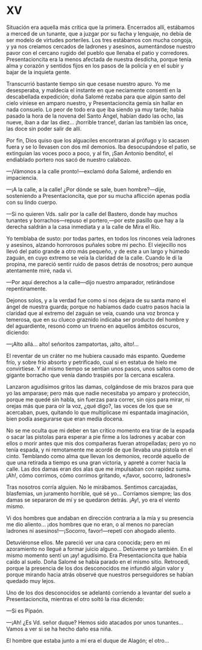 # XV

Situación era aquella más crítica que la primera. Encerrados allí, estábamos
a merced de un tunante, que a juzgar por su facha y lenguaje, no debía de ser
modelo de virtudes porteriles. Los tres estábamos con mucha congoja, y ya nos
creíamos cercados de ladrones y asesinos, aumentándose nuestro pavor con el
cercano rugido del pueblo que llenaba el patio y corredores. Presentacioncita
era la menos afectada de nuestra desdicha, porque tenía alma y corazón
y sentidos fijos en los pasos de la policía y en el subir y bajar de la
inquieta gente.

Transcurrió bastante tiempo sin que cesase nuestro apuro. Yo me desesperaba,
y maldecía el instante en que neciamente consentí en la descabellada
expedición; doña Salomé rezaba para que algún santo del cielo viniese en amparo
nuestro, y Presentacioncita gemía sin hallar en nada consuelo. Lo peor de todo
era que iba siendo ya muy tarde; había pasado la hora de la novena del Santo
Ángel, habían dado las ocho, las nueve, iban a dar las diez... ¡horrible
trance!, darían las también las once, las doce sin poder salir de allí.

Por fin, Dios quiso que los alguaciles encontraran al prófugo y lo sacasen
fuera y se lo llevasen con dos mil demonios. Iba desocupándose el patio, se
extinguían las voces poco a poco, y al fin, ¡San Antonio bendito!, el
endiablado portero nos sacó de nuestro calabozo.

—¡Vámonos a la calle pronto!—exclamó doña Salomé, ardiendo en impaciencia.

—¡A la calle, a la calle! ¿Por dónde se sale, buen hombre?—dije, sosteniendo
a Presentacioncita, que por su mucha aflicción apenas podía con su lindo
cuerpo.

—Si no quieren Vds. salir por la calle del Bastero, donde hay muchos tunantes
y borrachos—repuso el portero,—por este pasillo que  hay a la derecha saldrán
a la casa inmediata y a la calle de Mira el Río.

Yo temblaba de susto: por todas partes, en todos los rincones veía ladrones
y asesinos, alzando horrorosos puñales sobre mi pecho. El viejecillo nos llevó
del patio grande a otro más pequeño, y de este a un largo y húmedo zaguán, en
cuyo extremo se veía la claridad de la calle. Cuando le di la propina, me
pareció sentir ruido de pasos detrás de nosotros; pero aunque atentamente miré,
nada vi.

—Por aquí derechos a la calle—dijo nuestro amparador, retirándose
repentinamente.

Dejonos solos, y a la verdad fue como si nos dejara de su santa mano el ángel
de nuestra guarda; porque no habíamos dado cuatro pasos hacia la claridad que
al extremo del zaguán se veía, cuando una voz bronca y temerosa, que en su
clueco graznido indicaba ser producto del hombre y del aguardiente, resonó como
un trueno en aquellos ámbitos oscuros, diciendo:

—¡Alto allá... alto! señoritos zampatortas, ¡alto, alto!...

El reventar de un cráter no me hubiera causado más espanto. Quedeme frío,
y sobre frío absorto y petrificado, cual si en estatua de hielo me convirtiese.
Y al mismo tiempo se sentían  unos pasos, unos saltos como de gigante borracho
que venía dando traspiés por la cercana escalera.

Lanzaron agudísimos gritos las damas, colgándose de mis brazos para que yo las
amparase; pero más que nadie necesitaba yo amparo y protección, porque me quedé
sin habla, sin fuerzas para correr, sin ojos para mirar, ni orejas más que para
oír la voz, ¿qué digo?, las voces de los que se acercaban, pues, quitando lo
que multiplicase mi espantada imaginación, bien podía asegurarse que eran media
docena.

No se me oculta que mi deber en tan crítico momento era tirar de la espada
o sacar las pistolas para esperar a pie firme a los ladrones y acabar con ellos
o morir antes que mis dos compañeras fueran atropelladas; pero yo no tenía
espada, y ni remotamente me acordé de que llevaba una pistola en el cinto.
Temblando como alma que llevan los demonios, recordé aquello de que una
retirada a tiempo es una gran victoria, y apreté a correr hacia la calle. Las
dos damas eran dos alas que me impulsaban con rapidez suma. ¡Ah!, cómo
corrimos, cómo corrimos gritando, «¡favor, socorro, ladrones!»

Tras nosotros corría alguien. No le mirábamos. Sentimos carcajadas, blasfemias,
un juramento  horrible, qué sé yo... Corríamos siempre; las dos damas se
separaron de mí y se quedaron detrás. ¡Ay!, yo era el viento mismo.

Vi dos hombres que andaban en dirección contraria a la mía y su presencia me
dio aliento... ¡dos hombres que no eran, o al menos no parecían ladrones ni
asesinos!—¡Socorro, favor!—repetí con ahogado aliento.

Detuviéronse ellos. Me pareció ver una cara conocida; pero en mi azoramiento no
llegué a formar juicio alguno... Detúveme yo también. En el mismo momento sentí
un ¡ay! agudísimo. Era Presentacioncita que había caído al suelo. Doña Salomé
se había parado en el mismo sitio. Retrocedí, porque la presencia de los dos
desconocidos me infundió algún valor y porque mirando hacia atrás observé que
nuestros perseguidores se habían quedado muy lejos.

Uno de los dos desconocidos se adelantó corriendo a levantar del suelo
a Presentacioncita, mientras el otro soltó la risa diciendo:

—Si es Pipaón.

—¡Ah! ¿Es Vd. señor duque? Hemos sido atacados por unos tunantes... Vamos a ver
si se ha hecho daño esa niña.

El hombre que estaba junto a mí era el duque de Alagón; el otro...
